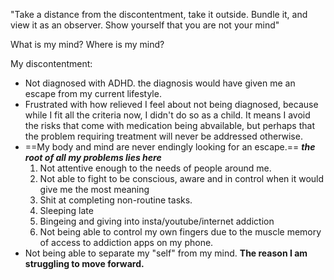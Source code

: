 "Take a distance from the discontentment, take it outside. Bundle it, and view it as an observer. Show yourself that you are not your mind"

What is my mind? Where is my mind?

My discontentment:

- Not diagnosed with ADHD. the diagnosis would have given me an escape from my current lifestyle.
- Frustrated with how relieved I feel about not being diagnosed, because while I fit all the criteria now, I didn't do so as a child. It means I avoid the risks that come with medication being abvailable, but perhaps that the problem requiring treatment will never be addressed otherwise.
- ==My body and mind are never endingly looking for an escape.== ***the root of all my problems lies here***
	1. Not attentive enough to the needs of people around me.
	2. Not able to fight to be conscious, aware and in control when it would give me the most meaning
	3. Shit at completing non-routine tasks.
	4. Sleeping late 
	5. Bingeing and giving into insta/youtube/internet addiction
	6. Not being able to control my own fingers due to the muscle memory of access to addiction apps on my phone.
- Not being able to separate my "self" from my mind. **The reason I am struggling to move forward.**

